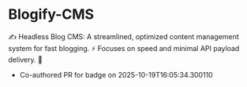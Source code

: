 # Blogify-CMS
✍️ Headless Blog CMS: A streamlined, optimized content management system for fast blogging. ⚡ Focuses on speed and minimal API payload delivery. 📄


- Co-authored PR for badge on 2025-10-19T16:05:34.300110